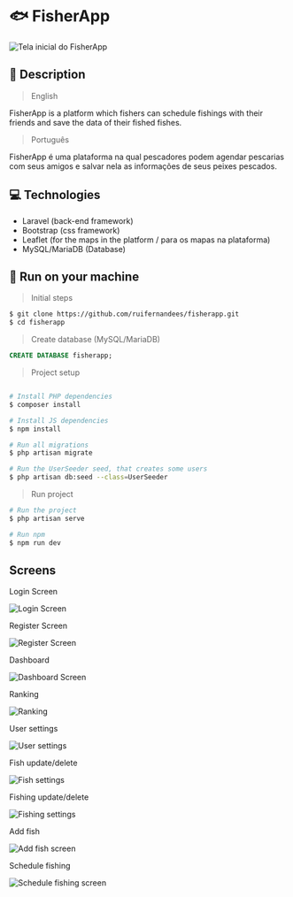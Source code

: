 # 🐟 FisherApp
<img src="public/images/prints/welcome-not-auth.png" alt="Tela inicial do FisherApp">

## 📝 Description
> English

FisherApp is a platform which fishers can schedule fishings with their friends and save the data of their fished fishes.

> Português

FisherApp é uma plataforma na qual pescadores podem agendar pescarias com seus amigos e salvar nela as informações de seus peixes pescados.

## 💻 Technologies
- Laravel (back-end framework)
- Bootstrap (css framework)
- Leaflet (for the maps in the platform / para os mapas na plataforma)
- MySQL/MariaDB (Database)

## 🚀 Run on your machine
> Initial steps
```bash
$ git clone https://github.com/ruifernandees/fisherapp.git
$ cd fisherapp
```

>Create database (MySQL/MariaDB)
```sql
CREATE DATABASE fisherapp;
```

> Project setup
```bash

# Install PHP dependencies
$ composer install

# Install JS dependencies
$ npm install

# Run all migrations
$ php artisan migrate

# Run the UserSeeder seed, that creates some users
$ php artisan db:seed --class=UserSeeder

```

> Run project
```bash
# Run the project
$ php artisan serve

# Run npm
$ npm run dev
```

## Screens
<div>
    <p>Login Screen</p>
    <img src="public/images/prints/login.png" alt="Login Screen">
</div>
<div>
    <p>Register Screen</p>
    <img src="public/images/prints/register.png" alt="Register Screen">
</div>
<div>
    <p>Dashboard</p>
    <img src="public/images/prints/dashboard.png" alt="Dashboard Screen">
</div>
<div>
    <p>Ranking</p>
    <img src="public/images/prints/ranking.png" alt="Ranking">
</div>
<div>
    <p>User settings</p>
    <img src="public/images/prints/update-and-delete-user.png" alt="User settings">
</div>
<div>
    <p>Fish update/delete</p>
    <img src="public/images/prints/update-and-delete-fish.png" alt="Fish settings">
</div>
<div>
    <p>Fishing update/delete</p>
    <img src="public/images/prints/update-and-delete-fishing.png" alt="Fishing settings">
</div>
<div>
    <p>Add fish</p>
    <img src="public/images/prints/add-fish.png" alt="Add fish screen">
</div>
<div>
    <p>Schedule fishing</p>
    <img src="public/images/prints/schedule-fishing.png" alt="Schedule fishing screen">
</div>